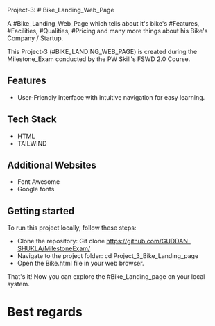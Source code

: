 Project-3: # Bike_Landing_Web_Page

A #Bike_Landing_Web_Page which tells about it's bike's #Features, #Facilities, #Qualities, #Pricing and many more things about his Bike's Company / Startup.

This Project-3 (#BIKE_LANDING_WEB_PAGE) is created during the Milestone_Exam conducted by the PW Skill's FSWD 2.0 Course.

## Features

- User-Friendly interface with intuitive navigation for easy learning.

## Tech Stack

- HTML
- TAILWIND

## Additional Websites

- Font Awesome
- Google fonts

## Getting started

To run this project locally, follow these steps:

- Clone the repository: Git clone https://github.com/GUDDAN-SHUKLA/MilestoneExam/
- Navigate to the project folder: cd Project_3_Bike_Landing_page
- Open the Bike.html file in your web browser.

That's it! Now you can explore the #Bike_Landing_page on your local system.

# Best regards